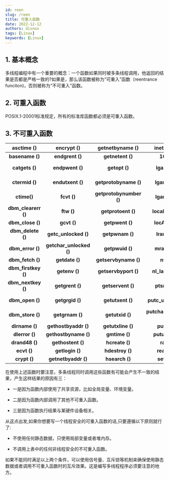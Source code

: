 ```yaml
---
id: reen
slug: /reen
title: 可重入函数
date: 2022-12-12
authors: disnox
tags: [Linux]
keywords: [Linux]
---
```


<!-- truncate -->

## 1. 基本概念

多线程编程中有一个重要的概念：一个函数如果同时被多条线程调用，他返回的结果是否都是严格一致的?如果是，那么该函数被称为“可重入”函数（reentrance funciton)，否则被称为“不可重入”函数。

## 2. 可重入函数

POSIX.1-20001标准规定，所有的标准库函数都必须是可重入函数。

## 3. 不可重入函数

|   **asctime ()**    |     **encrypt ()**      |   **getnetbyname ()**   |    **inet_ntoa ()**     | **inet_ntoa()**  |
| :-----------------: | :---------------------: | :---------------------: | :---------------------: | :--------------: |
|   **basename ()**   |     **endgrent ()**     |    **getnetent ()**     |       **164a ()**       |  **setkey ()**   |
|   **catgets ()**    |     **endpwent ()**     |      **getopt ()**      |      **lgamma ()**      | **setpwent ()**  |
|   **ctermid ()**    |    **endutxent ()**     |  **getprotobyname ()**  |     **lgammaf ()**      | **setutxent ()** |
|     **ctime()**     |       **fcvt ()**       | **getprotobynumber ()** |     **lgammal ()**      | **strerror ()**  |
| **dbm_clearerr ()** |       **ftw ()**        |   **getprotoent ()**    |    **localeconv ()**    | **strsignal ()** |
|  **dbm_close ()**   |       **gcvt ()**       |     **getpwent ()**     |    **locAltime ()**     |  **strtok ()**   |
|  **dbm_delete ()**  |  **getc_unlocked ()**   |     **getpwnam ()**     |     **lrand48 ()**      |  **system ()**   |
|  **dbm_error ()**   | **getchar_unlocked ()** |     **getpwuid ()**     |     **mrand48 ()**      |  **tmpnam ()**   |
|  **dbm_fetch ()**   |     **getdate ()**      |  **getservbyname ()**   |       **nftw ()**       |  **ttyname ()**  |
| **dbm_firstkey ()** |      **getenv ()**      |  **getservbyport ()**   |   **nl_langinfo ()**    | **unsetenv ()**  |
| **dbm_nextkey ()**  |     **getgrent ()**     |    **getservent ()**    |     **ptsname ()**      |  **wcrtomb ()**  |
|   **dbm_open ()**   |     **getgrgid ()**     |    **getutxent ()**     |  **putc_unlocked ()**   | **wcsrtombs ()** |
|  **dbm_store ()**   |     **getgrnam ()**     |     **getutxid ()**     | **putchar_unlocked ()** | **wcstombs ()**  |
|   **dirname ()**    |  **gethostbyaddr ()**   |    **getutxline ()**    |      **putenv ()**      |  **wctomb ()**   |
|   **dlerror ()**    |  **gethostbyname ()**   |      **gmtime ()**      |    **pututxline ()**    |                  |
|   **drand48 ()**    |    **gethostent ()**    |     **hcreate ()**      |       **rand ()**       |                  |
|     **ecvt ()**     |     **getlogin ()**     |     **hdestroy ()**     |     **readdir ()**      |                  |
|    **crypt ()**     |   **getnetbyaddr ()**   |     **hsearch ()**      |      **setenv ()**      |                  |

在使用上述函数时要注意，多条线程同时调用这些函数有可能会产生不一致的结果，产生这样结果的原因有三：

+ 一是因为函数内部使用了共享资源，比如全局变量、环境变量。

+ 二是因为函数内部调用了其他不可重入函数。

+ 三是因为函数执行结果与某硬件设备相关。

从这点出发,如果你想要写一个线程安全的可重入函数的话,只要遵循以下原则就行了:

+ 不使用任何静态数据，只使用局部变量或者堆内存。

+ 不调用上表中的任何非线程安全的不可重入函数。

如果不能同时满足以上两个条件，可以使用信号量、互斥锁等机制来确保使用静态数据或者调用不可重入函数时的互斥效果。这是编写多线程程序必须要注意的地方。
